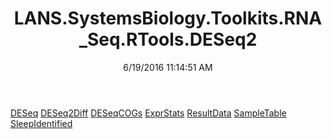 ﻿---
title: LANS.SystemsBiology.Toolkits.RNA_Seq.RTools.DESeq2
date: 6/19/2016 11:14:51 AM
---

[DESeq](T-LANS.SystemsBiology.Toolkits.RNA_Seq.RTools.DESeq2.DESeq.html)
[DESeq2Diff](T-LANS.SystemsBiology.Toolkits.RNA_Seq.RTools.DESeq2.DESeq2Diff.html)
[DESeqCOGs](T-LANS.SystemsBiology.Toolkits.RNA_Seq.RTools.DESeq2.DESeqCOGs.html)
[ExprStats](T-LANS.SystemsBiology.Toolkits.RNA_Seq.RTools.DESeq2.ExprStats.html)
[ResultData](T-LANS.SystemsBiology.Toolkits.RNA_Seq.RTools.DESeq2.ResultData.html)
[SampleTable](T-LANS.SystemsBiology.Toolkits.RNA_Seq.RTools.DESeq2.SampleTable.html)
[SleepIdentified](T-LANS.SystemsBiology.Toolkits.RNA_Seq.RTools.DESeq2.SleepIdentified.html)
